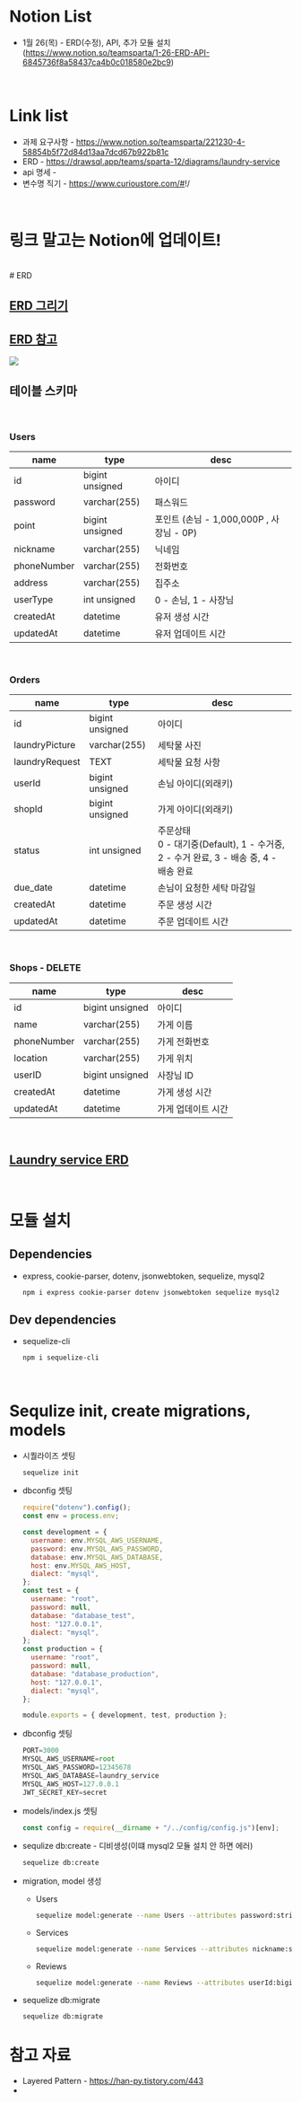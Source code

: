# Notion List
- 1월 26(목) -  ERD(수정), API, 추가 모듈 설치(https://www.notion.so/teamsparta/1-26-ERD-API-6845736f8a58437ca4b0c018580e2bc9)

<br/>

# Link list

- 과제 요구사항 - <https://www.notion.so/teamsparta/221230-4-58854b5f72d84d13aa7dcd67b922b81c>
- ERD - <https://drawsql.app/teams/sparta-12/diagrams/laundry-service>
- api 명세 -
- 변수명 직기 - <https://www.curioustore.com/#>!/

<br/>

# 링크 말고는 Notion에 업데이트!

<br/>
# ERD

## <a href="https://ryulstudy.tistory.com/48" target="_blank">ERD 그리기</a>

## <a href="https://ryulstudy.tistory.com/48" target="_blank">ERD 참고</a>

<img src="https://img1.daumcdn.net/thumb/R1280x0/?scode=mtistory2&fname=https%3A%2F%2Fblog.kakaocdn.net%2Fdn%2FbFVl6V%2FbtqOMpd69TD%2F9I2U6iIPsEMJeNuYNkbIH0%2Fimg.png">

<br>

## 테이블 스키마

<br>

### Users

| name        | type            | desc                                     |
| ----------- | --------------- | ---------------------------------------- |
| id          | bigint unsigned | 아이디                                   |
| password    | varchar(255)    | 패스워드                                 |
| point       | bigint unsigned | 포인트 (손님 - 1,000,000P , 사장님 - 0P) |
| nickname    | varchar(255)    | 닉네임                                   |
| phoneNumber | varchar(255)    | 전화번호                                 |
| address     | varchar(255)    | 집주소                                   |
| userType    | int unsigned    | 0 - 손님, 1 - 사장님                     |
| createdAt   | datetime        | 유저 생성 시간                           |
| updatedAt   | datetime        | 유저 업데이트 시간                       |

<br>

### Orders

| name             | type            | desc                                                                                    |
| ---------------- | --------------- | --------------------------------------------------------------------------------------- |
| id               | bigint unsigned | 아이디                                                                                  |
| laundryPicture   | varchar(255)    | 세탁물 사진                                                                             |
| laundryRequest   | TEXT            | 세탁물 요청 사항                                                                        |
| userId           | bigint unsigned | 손님 아이디(외래키)                                                                     |
| shopId           | bigint unsigned | 가게 아이디(외래키)                                                                     |
| status           | int unsigned    | 주문상태 <br>0 - 대기중(Default), 1 - 수거중, 2 - 수거 완료, 3 - 배송 중, 4 - 배송 완료 |
| due_date         | datetime        | 손님이 요청한 세탁 마감일                                                               |
| createdAt        | datetime        | 주문 생성 시간                                                                          |
| updatedAt        | datetime        | 주문 업데이트 시간                                                                      |

<br>

### Shops - DELETE

| name             | type            | desc                        |
| ---------------- | --------------- | --------------------------- |
| id               | bigint unsigned | 아이디                      |
| name             | varchar(255)    | 가게 이름                   |
| phoneNumber      | varchar(255)    | 가게 전화번호               |
| location         | varchar(255)    | 가게 위치                   |
| userID           | bigint unsigned | 사장님 ID                   |
| createdAt        | datetime        | 가게 생성 시간              |
| updatedAt        | datetime        | 가게 업데이트 시간          |

<br>

## <a href="https://drawsql.app/teams/sparta-12/diagrams/laundry-service" target="_blank">Laundry service ERD</a>

<br>

# 모듈 설치

## Dependencies

- express, cookie-parser, dotenv, jsonwebtoken, sequelize, mysql2

  ```
  npm i express cookie-parser dotenv jsonwebtoken sequelize mysql2
  ```

## Dev dependencies

- sequelize-cli

  ```
  npm i sequelize-cli
  ```

<br>

# Sequlize init, create migrations, models

- 시퀄라이즈 셋팅

  ```
  sequelize init
  ```

- dbconfig 셋팅

  ```javascript
  require("dotenv").config();
  const env = process.env;

  const development = {
    username: env.MYSQL_AWS_USERNAME,
    password: env.MYSQL_AWS_PASSWORD,
    database: env.MYSQL_AWS_DATABASE,
    host: env.MYSQL_AWS_HOST,
    dialect: "mysql",
  };
  const test = {
    username: "root",
    password: null,
    database: "database_test",
    host: "127.0.0.1",
    dialect: "mysql",
  };
  const production = {
    username: "root",
    password: null,
    database: "database_production",
    host: "127.0.0.1",
    dialect: "mysql",
  };

  module.exports = { development, test, production };
  ```

- dbconfig 셋팅

  ```javascript
  PORT=3000
  MYSQL_AWS_USERNAME=root
  MYSQL_AWS_PASSWORD=12345678
  MYSQL_AWS_DATABASE=laundry_service
  MYSQL_AWS_HOST=127.0.0.1
  JWT_SECRET_KEY=secret
  ```

- models/index.js 셋팅

  ```javascript
  const config = require(__dirname + "/../config/config.js")[env];
  ```

- sequlize db:create - 디비생성(이떄 mysql2 모듈 설치 안 하면 에러)

  ```bash
  sequelize db:create
  ```

- migration, model 생성

  - Users

    ```bash
    sequelize model:generate --name Users --attributes password:string,point:bigint,nickname:string,phoneNumber:string,address:string,userType:bigint
    ```

  - Services
 
    ```bash
    sequelize model:generate --name Services --attributes nickname:string,userId:bigint,phoneNumber:string,address:string,laundryPicture:string,laundryRequest:text,point:bigint,status:bigint
    ```

  - Reviews

    ````bash
    sequelize model:generate --name Reviews --attributes userId:bigint,serviceId:bigint,comment:text,rating:bigint
    ````

- sequelize db:migrate

  ```bash
  sequelize db:migrate
  ```

# 참고 자료
- Layered Pattern - https://han-py.tistory.com/443
- 
